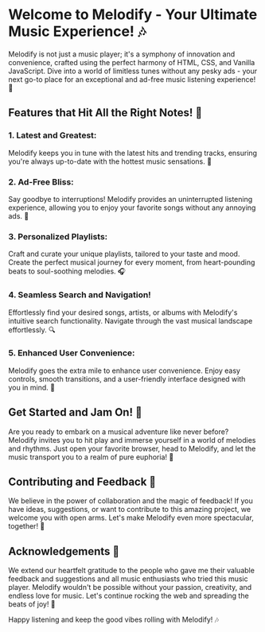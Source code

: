 # Welcome to Melodify - Your Ultimate Music Experience! 🎶

Melodify is not just a music player; it's a symphony of innovation and convenience, crafted using the perfect harmony of HTML, CSS, and Vanilla JavaScript. Dive into a world of limitless tunes without any pesky ads - your next go-to place for an exceptional and ad-free music listening experience! 🚀

## Features that Hit All the Right Notes! 🎵

### 1. Latest and Greatest:
Melodify keeps you in tune with the latest hits and trending tracks, ensuring you're always up-to-date with the hottest music sensations. 🌟

### 2. Ad-Free Bliss:
Say goodbye to interruptions! Melodify provides an uninterrupted listening experience, allowing you to enjoy your favorite songs without any annoying ads. 🚫

### 3. Personalized Playlists:
Craft and curate your unique playlists, tailored to your taste and mood. Create the perfect musical journey for every moment, from heart-pounding beats to soul-soothing melodies. 🎧

### 4. Seamless Search and Navigation!
Effortlessly find your desired songs, artists, or albums with Melodify's intuitive search functionality. Navigate through the vast musical landscape effortlessly. 🔍

### 5. Enhanced User Convenience:
Melodify goes the extra mile to enhance user convenience. Enjoy easy controls, smooth transitions, and a user-friendly interface designed with you in mind. 🎈

## Get Started and Jam On! 🚗

Are you ready to embark on a musical adventure like never before? Melodify invites you to hit play and immerse yourself in a world of melodies and rhythms. Just open your favorite browser, head to Melodify, and let the music transport you to a realm of pure euphoria! 🌌

## Contributing and Feedback 🌟

We believe in the power of collaboration and the magic of feedback! If you have ideas, suggestions, or want to contribute to this amazing project, we welcome you with open arms. Let's make Melodify even more spectacular, together! 🤝

## Acknowledgements 🙏

We extend our heartfelt gratitude to the people who gave me their valuable feedback and suggestions and all music enthusiasts who tried this music player. Melodify wouldn't be possible without your passion, creativity, and endless love for music. Let's continue rocking the web and spreading the beats of joy! 🎉

Happy listening and keep the good vibes rolling with Melodify! 🎶
